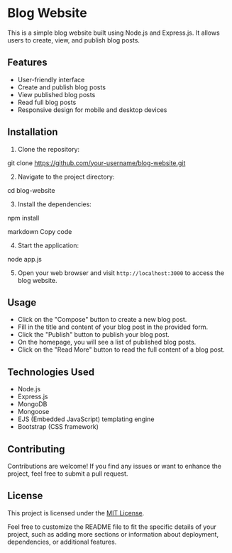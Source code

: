 # Blog Website

This is a simple blog website built using Node.js and Express.js. It allows users to create, view, and publish blog posts.


## Features

- User-friendly interface
- Create and publish blog posts
- View published blog posts
- Read full blog posts
- Responsive design for mobile and desktop devices

## Installation

1. Clone the repository:

git clone https://github.com/your-username/blog-website.git


2. Navigate to the project directory:

cd blog-website


3. Install the dependencies:

npm install

markdown
Copy code

4. Start the application:

node app.js


5. Open your web browser and visit `http://localhost:3000` to access the blog website.

## Usage

- Click on the "Compose" button to create a new blog post.
- Fill in the title and content of your blog post in the provided form.
- Click the "Publish" button to publish your blog post.
- On the homepage, you will see a list of published blog posts.
- Click on the "Read More" button to read the full content of a blog post.

## Technologies Used

- Node.js
- Express.js
- MongoDB
- Mongoose
- EJS (Embedded JavaScript) templating engine
- Bootstrap (CSS framework)

## Contributing

Contributions are welcome! If you find any issues or want to enhance the project, feel free to submit a pull request.

## License

This project is licensed under the [MIT License](https://opensource.org/licenses/MIT).

Feel free to customize the README file to fit the specific details of your project, such as adding more sections or information about deployment, dependencies, or additional features.
